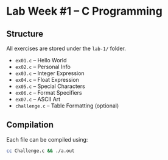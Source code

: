 # Lab Week #1 – C Programming

## Structure
All exercises are stored under the `lab-1/` folder.

- `ex01.c` – Hello World
- `ex02.c` – Personal Info
- `ex03.c` – Integer Expression
- `ex04.c` – Float Expression
- `ex05.c` – Special Characters
- `ex06.c` – Format Specifiers
- `ex07.c` – ASCII Art
- `challenge.c` – Table Formatting (optional)

## Compilation
Each file can be compiled using:

```bash
cc Challenge.c && ./a.out
